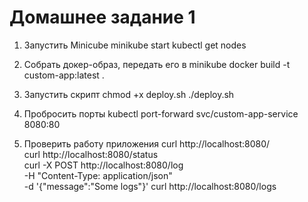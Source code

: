 # Домашнее задание 1
1. Запустить Minicube
minikube start
kubectl get nodes

2. Собрать докер-образ, передать его в minikube
docker build -t custom-app:latest .

3. Запустить скрипт
chmod +x deploy.sh
./deploy.sh

4. Пробросить порты
kubectl port-forward svc/custom-app-service 8080:80

5. Проверить работу приложения
curl http://localhost:8080/              
curl http://localhost:8080/status        
curl -X POST http://localhost:8080/log \
     -H "Content-Type: application/json" \
     -d '{"message":"Some logs"}'
curl http://localhost:8080/logs          
